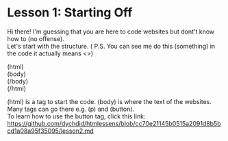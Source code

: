 # Lesson 1: Starting Off

Hi there! I'm guessing that you are here to code websites but dont't know how to (no offense). <br>
Let's start with the structure. ( P.S. You can see me do this (something) in the code it actually means <>)

(html) <br>
 (body) <br>
 (/body) <br>
(/html)  <br>

(html) is a tag to start the code. (body) is where the text of the websites. Many tags can go there e.g. (p) and (button). <br>
 To learn how to use the button tag, click  this link: https://github.com/dychdid/htmlessens/blob/cc70e21145b0515a2091d8b5bcd1a08a95f35095/lesson2.md
